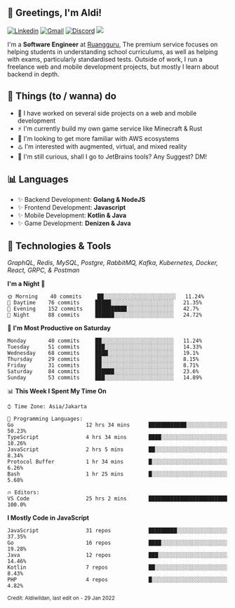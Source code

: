 <!-- Greetings -->
## 👋 Greetings, I'm Aldi!

<!-- Social Media -->
[![Linkedin](https://img.shields.io/badge/-aldiwildan-blue?style=flat&logo=Linkedin&logoColor=white)](https://www.linkedin.com/in/aldiwildan/)
[![Gmail](https://img.shields.io/badge/-aldiwild77@gmail.com-c14438?style=flat&logo=Gmail&logoColor=white)](mailto:aldiwild77@gmail.com)
[![Discord](https://img.shields.io/badge/-Chroma-5663F7?style=flat&logo=Discord&logoColor=white)](https://discord.gg/BUxraQ8)
![](https://komarev.com/ghpvc/?username=aldiwildan77&label=Visitor&color=2bbc8a)

<!-- Introduction -->
I'm a **Software Engineer** at [Ruangguru](https://ruangguru.com), The premium service focuses on helping students in understanding school curriculums, as well as helping with exams, particularly standardised tests. Outside of work, I run a freelance web and mobile development projects, but mostly I learn about backend in depth.

## 📃 Things (to / wanna) do
- 🐝 I have worked on several side projects on a web and mobile development
- ⚡ I'm currently build my own game service like Minecraft & Rust
- 🌱 I'm looking to get more familiar with AWS ecosystems
- ♨️ I'm interested with augmented, virtual, and mixed reality
- 🤔 I'm still curious, shall I go to JetBrains tools? Any Suggest? DM!

## 📊 Languages
- ✨ Backend Development: **Golang & NodeJS**
- ✨ Frontend Development: **Javascript**
- ✨ Mobile Development: **Kotlin & Java**
- ✨ Game Development: **Denizen & Java**

## 🔧 Technologies & Tools
*GraphQL, Redis, MySQL, Postgre, RabbitMQ, Kafka, Kubernetes, Docker, React, GRPC, & Postman*

<!--START_SECTION:waka-->
**I'm a Night 🦉** 

```text
🌞 Morning    40 commits     ██░░░░░░░░░░░░░░░░░░░░░░░   11.24% 
🌆 Daytime    76 commits     █████░░░░░░░░░░░░░░░░░░░░   21.35% 
🌃 Evening    152 commits    ██████████░░░░░░░░░░░░░░░   42.7% 
🌙 Night      88 commits     ██████░░░░░░░░░░░░░░░░░░░   24.72%

```
📅 **I'm Most Productive on Saturday** 

```text
Monday       40 commits     ██░░░░░░░░░░░░░░░░░░░░░░░   11.24% 
Tuesday      51 commits     ███░░░░░░░░░░░░░░░░░░░░░░   14.33% 
Wednesday    68 commits     ████░░░░░░░░░░░░░░░░░░░░░   19.1% 
Thursday     29 commits     ██░░░░░░░░░░░░░░░░░░░░░░░   8.15% 
Friday       31 commits     ██░░░░░░░░░░░░░░░░░░░░░░░   8.71% 
Saturday     84 commits     ██████░░░░░░░░░░░░░░░░░░░   23.6% 
Sunday       53 commits     ███░░░░░░░░░░░░░░░░░░░░░░   14.89%

```


📊 **This Week I Spent My Time On** 

```text
⌚︎ Time Zone: Asia/Jakarta

💬 Programming Languages: 
Go                       12 hrs 34 mins      ████████████░░░░░░░░░░░░░   50.23% 
TypeScript               4 hrs 34 mins       ████░░░░░░░░░░░░░░░░░░░░░   18.26% 
JavaScript               2 hrs 5 mins        ██░░░░░░░░░░░░░░░░░░░░░░░   8.34% 
Protocol Buffer          1 hr 34 mins        █░░░░░░░░░░░░░░░░░░░░░░░░   6.26% 
Bash                     1 hr 25 mins        █░░░░░░░░░░░░░░░░░░░░░░░░   5.68%

🔥 Editors: 
VS Code                  25 hrs 2 mins       █████████████████████████   100.0%

```

**I Mostly Code in JavaScript** 

```text
JavaScript               31 repos            █████████░░░░░░░░░░░░░░░░   37.35% 
Go                       16 repos            ████░░░░░░░░░░░░░░░░░░░░░   19.28% 
Java                     12 repos            ███░░░░░░░░░░░░░░░░░░░░░░   14.46% 
Kotlin                   7 repos             ██░░░░░░░░░░░░░░░░░░░░░░░   8.43% 
PHP                      4 repos             █░░░░░░░░░░░░░░░░░░░░░░░░   4.82%

```



<!--END_SECTION:waka-->

<sub>Credit: Aldiwildan, last edit on - 29 Jan 2022</sub>
